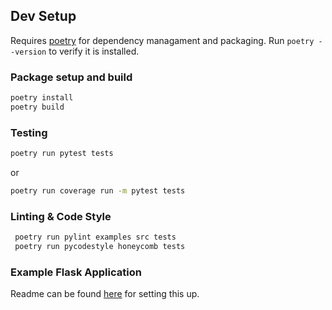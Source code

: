 ## Dev Setup
Requires [poetry](https://python-poetry.org/docs/) for dependency managament and packaging.
Run `poetry --version` to verify it is installed.

### Package setup and build
```bash
poetry install
poetry build
```

### Testing
```bash
poetry run pytest tests
```

or

```bash
poetry run coverage run -m pytest tests
```

### Linting & Code Style
```bash
 poetry run pylint examples src tests
 poetry run pycodestyle honeycomb tests
 ```

 ### Example Flask Application
 Readme can be found [here](examples/hello-world-flask/README) for setting this up.
